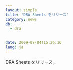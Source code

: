 ```yaml
---
layout: simple
title: 'DRA Sheets をリリース'
category: news
db:
  - dra


date: 2009-08-04T15:26:16
lang: ja
---
```


DRA Sheets をリリース。
